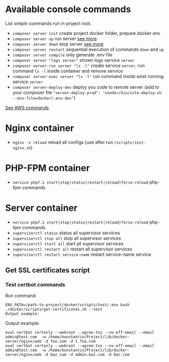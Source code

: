 # Available console commands

List simple commands run in project root.

 - `composer server init` create project docker folder, prepare docker env
 - `composer server up` run server [see more](https://docs.docker.com/compose/reference/up/)
 - `composer server down` stop server [see more](https://docs.docker.com/compose/reference/down/)
 - `composer server restart` sequential execution of commands `down` and `up`
 - `composer server compile` only generate .env file
 - `composer server "logs server"` shown logs service `server`
 - `composer server-run server "ls -l"` create service `server`, run command `ls -l` inside container and remove service
 - `composer server-exec server "ls -l"` run command inside exist running service `server`
 - `composer server-deploy-dev` deploy you code to remote server (add to your composer file `"server-deploy-prod": "vendor/bin/site-deploy.sh --env-file=docker/.env-dev"`)
 
[See AWS commands](ENVIRONMENTS.md#auto-update-hosts-envs)

# Nginx container
 - `nginx -s reload` reload all configs (use after run `/scripts/init-nginx.sh`)
 
# PHP-FPM container
 - `service php7.1 start|stop|status|restart|reload|force-reload` php-fpm commands
 
# Server container
 - `service php7.1 start|stop|status|restart|reload|force-reload` php-fpm commands
 - `supervisorctl status` status all supervisor services
 - `supervisorctl stop all` stop all supervisor services
 - `supervisorctl start all` start all supervisor services
 - `supervisorctl restart all` restart all supervisor services
 - `supervisorctl restart service-name` restart service-name service
 
## Get SSL certificates script

### Test certbot commands

Run command: 

    ENV_PATH=/path-to-project/docker/scripts/test/.env bash ./docker/scripts/get-certificates.sh --test
    Output example:
    
Output example:

    eval certbot certonly --webroot --agree-tos --no-eff-email --email admin@test.com  -w /home/konstantin/Project/lib/docker-server/nginx/web -d foo.com -d t.foo.com
    eval certbot certonly --webroot --agree-tos --no-eff-email --email admin@test.com  -w /home/konstantin/Project/lib/docker-server/nginx/web -d baz.com -d admin.baz.com -d bar.com

